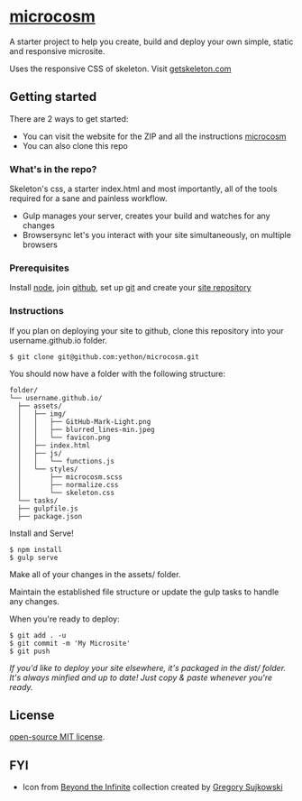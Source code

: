 # <a href="http://microcosm.site" target="_blank">microcosm</a>
A starter project to help you create, build and deploy your own simple, static and responsive microsite.

Uses the responsive CSS of skeleton. Visit <a href="http://getskeleton.com" target="_blank">getskeleton.com</a>

## Getting started

There are 2 ways to get started:
- You can visit the website for the ZIP and all the instructions <a href="http://microcosm.site" target="_blank">microcosm</a>
- You can also clone this repo

### What's in the repo?

Skeleton's css, a starter index.html and most importantly, all of the tools required for a sane and painless workflow.

- Gulp manages your server, creates your build and watches for any changes
- Browsersync let's you interact with your site simultaneously, on multiple browsers

### Prerequisites

Install <a href="http://nodejs.org" target="_blank">node</a>, join <a
href="https://github.com/join" target="_blank">github</a>, set up <a
href="https://help.github.com/articles/set-up-git/"
target="_blank">git</a> and create your <a
href="https://pages.github.com/" target="_blank">site
repository</a>

### Instructions

If you plan on deploying your site to github, clone this repository into your username.github.io folder.

```
$ git clone git@github.com:yethon/microcosm.git
```

You should now have a folder with the following structure:

```
folder/
└── username.github.io/
  ├── assets/
  │   ├── img/
  │   │   ├── GitHub-Mark-Light.png
  │   │   ├── blurred_lines-min.jpeg
  │   │   └── favicon.png
  │   ├── index.html
  │   ├── js/
  │   │   └── functions.js
  │   └── styles/
  │       ├── microcosm.scss
  │       ├── normalize.css
  │       └── skeleton.css
  └── tasks/
  ├── gulpfile.js
  ├── package.json
```

Install and Serve!

```
$ npm install
$ gulp serve
```

Make all of your changes in the assets/ folder.

Maintain the established file structure or update the gulp tasks to handle any changes.

When you're ready to deploy:

```
$ git add . -u
$ git commit -m 'My Microsite'
$ git push
```

*If you'd like to deploy your site elsewhere, it's packaged in the dist/ folder. It's always minfied and up to date! Just copy & paste whenever you're ready.*

## License

[open-source MIT license](https://github.com/dhg/Skeleton/blob/master/LICENSE.md).

## FYI

- Icon from <a href="https://thenounproject.com/GregSuj/collection/beyond-the-infinite/" target="_blank">Beyond the Infinite</a> collection created by <a href="http://gregory.sujkowski.fr/" target="_blank">Gregory
Sujkowski</a>
